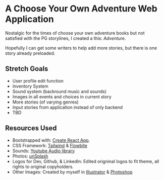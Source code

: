 # A Choose Your Own Adventure Web Application

Nostalgic for the times of choose your own adventure books but not satisfied with the PG storylines, I created a this: *Adventure*. 

Hopefully I can get some writers to help add more stories, but there is one story already preloaded.

## Stretch Goals

- User profile edit function
- Inventory System
- Sound system (backround music and sounds)
- Images in all events and choices in current story
- More stories (of varying genres)
- Input stories from application instead of only backend
- TBD

## Resources Used
- Bootstrapped with: [Create React App](https://github.com/facebook/create-react-app).
- CSS Framework: [Tailwind](https://tailwindcss.com/) & [Flowbite](https://flowbite.com/)
- Sounds: [Youtube Audio library](https://support.google.com/youtube/answer/3376882?hl=en-GB)
- Photos: [unSplash](https://unsplash.com/)
- Logos for Dev, Github, & LinkedIn: Edited origninal logos to fit theme, all rights to original copyholders.
- Other Images: Created by myself in [Illustrator](https://www.adobe.com/products/illustrator.html) & [Photoshop](https://www.adobe.com/products/photoshop.html)


